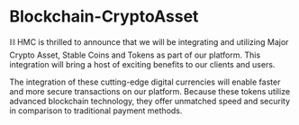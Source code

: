 # Blockchain-CryptoAsset
⛓️ HMC is thrilled to announce that we will be integrating and utilizing Major Crypto Asset, Stable Coins and Tokens as part of our platform. This integration will bring a host of exciting benefits to our clients and users.

The integration of these cutting-edge digital currencies will enable faster and more secure transactions on our platform. Because these tokens utilize advanced blockchain technology, they offer unmatched speed and security in comparison to traditional payment methods.
